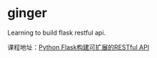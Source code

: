 # ginger
Learning to build flask restful api.

课程地址：[Python Flask构建可扩展的RESTful API](https://coding.imooc.com/class/220.html)
